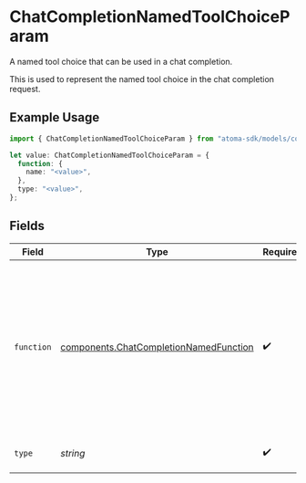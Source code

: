 # ChatCompletionNamedToolChoiceParam

A named tool choice that can be used in a chat completion.

This is used to represent the named tool choice in the chat completion request.

## Example Usage

```typescript
import { ChatCompletionNamedToolChoiceParam } from "atoma-sdk/models/components";

let value: ChatCompletionNamedToolChoiceParam = {
  function: {
    name: "<value>",
  },
  type: "<value>",
};
```

## Fields

| Field                                                                                                                                 | Type                                                                                                                                  | Required                                                                                                                              | Description                                                                                                                           |
| ------------------------------------------------------------------------------------------------------------------------------------- | ------------------------------------------------------------------------------------------------------------------------------------- | ------------------------------------------------------------------------------------------------------------------------------------- | ------------------------------------------------------------------------------------------------------------------------------------- |
| `function`                                                                                                                            | [components.ChatCompletionNamedFunction](../../models/components/chatcompletionnamedfunction.md)                                      | :heavy_check_mark:                                                                                                                    | A named function that can be used in a chat completion.<br/><br/>This is used to represent the named function in the chat completion request. |
| `type`                                                                                                                                | *string*                                                                                                                              | :heavy_check_mark:                                                                                                                    | The type of the tool choice.                                                                                                          |